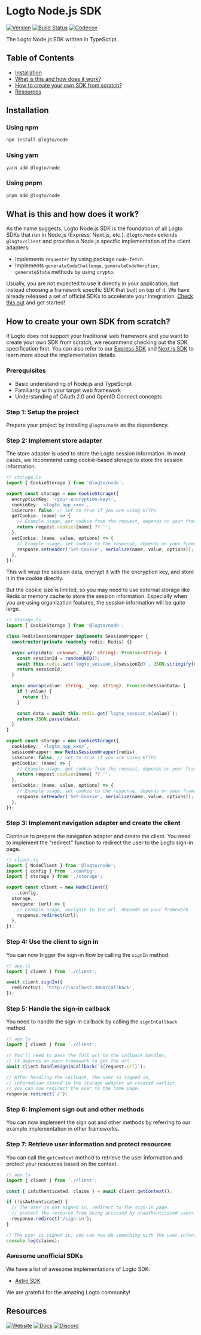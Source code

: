 # Logto Node.js SDK

[![Version](https://img.shields.io/npm/v/@logto/node)](https://www.npmjs.com/package/@logto/node)
[![Build Status](https://github.com/logto-io/js/actions/workflows/main.yml/badge.svg)](https://github.com/logto-io/js/actions/workflows/main.yml)
[![Codecov](https://img.shields.io/codecov/c/github/logto-io/js)](https://app.codecov.io/gh/logto-io/js?branch=master)

The Logto Node.js SDK written in TypeScript.

## Table of Contents
- [Installation](#installation)
- [What is this and how does it work?](#what-is-this-and-how-does-it-work)
- [How to create your own SDK from scratch?](#how-to-create-your-own-sdk-from-scratch)
- [Resources](#resources)

## Installation

### Using npm

```bash
npm install @logto/node
```

### Using yarn

```bash
yarn add @logto/node
```

### Using pnpm

```bash
pnpm add @logto/node
```

## What is this and how does it work?

As the name suggests, Logto Node.js SDK is the foundation of all Logto SDKs that run in Node.js (Express, Next.js, etc.). `@logto/node` extends `@logto/client` and provides a Node.js specific implementation of the client adapters:

- Implements `requester` by using package `node-fetch`.
- Implements `generateCodeChallenge`, `generateCodeVerifier`, `generateState` methods by using `crypto`.

Usually, you are not expected to use it directly in your application, but instead choosing a framework specific SDK that built on top of it. We have already released a set of official SDKs to accelerate your integration. [Check this out](https://docs.logto.io/integrate-logto) and get started!

## How to create your own SDK from scratch?

If Logto does not support your traditional web framework and you want to create your own SDK from scratch, we recommend checking out the SDK specification first. You can also refer to our [Express SDK](https://github.com/logto-io/js/tree/master/packages/express) and [Next.js SDK](https://github.com/logto-io/js/tree/master/packages/next) to learn more about the implementation details.

### Prerequisites
- Basic understanding of Node.js and TypeScript
- Familiarity with your target web framework
- Understanding of OAuth 2.0 and OpenID Connect concepts

### Step 1: Setup the project

Prepare your project by installing `@logto/node` as the dependency.

### Step 2: Implement store adapter

The store adapter is used to store the Logto session information. In most cases, we recommend using cookie-based storage to store the session information.

```typescript
// storage.ts
import { CookieStorage } from '@logto/node';

export const storage = new CookieStorage({
  encryptionKey: '<your-encryption-key>',
  cookieKey: `<logto_app_xxx>`,
  isSecure: false, // Set to true if you are using HTTPS
  getCookie: (name) => {
    // Example usage, get cookie from the request, depends on your framework
    return request.cookies[name] ?? '';
  },
  setCookie: (name, value, options) => {
    // Example usage, set cookie to the response, depends on your framework
    response.setHeader('Set-Cookie', serialize(name, value, options));
  },
});
```

This will wrap the session data, encrypt it with the encryption key, and store it in the cookie directly.

But the cookie size is limited, so you may need to use external storage like Redis or memory cache to store the session information. Especially when you are using organization features, the session information will be quite large.

```typescript
// storage.ts
import { CookieStorage } from '@logto/node';

class RedisSessionWrapper implements SessionWrapper {
  constructor(private readonly redis: Redis) {}

  async wrap(data: unknown, _key: string): Promise<string> {
    const sessionId = randomUUID();
    await this.redis.set(`logto_session_${sessionId}`, JSON.stringify(data));
    return sessionId;
  }

  async unwrap(value: string, _key: string): Promise<SessionData> {
    if (!value) {
      return {};
    }

    const data = await this.redis.get(`logto_session_${value}`);
    return JSON.parse(data);
  }
}

export const storage = new CookieStorage({
  cookieKey: `<logto_app_xxx>`,
  sessionWrapper: new RedisSessionWrapper(redis),
  isSecure: false, // Set to true if you are using HTTPS
  getCookie: (name) => {
    // Example usage, get cookie from the request, depends on your framework
    return request.cookies[name] ?? '';
  },
  setCookie: (name, value, options) => {
    // Example usage, set cookie to the response, depends on your framework
    response.setHeader('Set-Cookie', serialize(name, value, options));
  },
});
```

### Step 3: Implement navigation adapter and create the client

Continue to prepare the navigation adapter and create the client. You need to implement the "redirect" function to redirect the user to the Logto sign-in page.

```typescript
// client.ts
import { NodeClient } from '@logto/node';
import { config } from './config';
import { storage } from './storage';

export const client = new NodeClient({
  ...config,
  storage,
  navigate: (url) => {
    // Example usage, navigate to the url, depends on your framework
    response.redirect(url);
  },
});
```

### Step 4: Use the client to sign in

You can now trigger the sign-in flow by calling the `signIn` method.

```typescript
// app.ts
import { client } from './client';

await client.signIn({
  redirectUri: 'http://localhost:3000/callback',
});
```

### Step 5: Handle the sign-in callback

You need to handle the sign-in callback by calling the `signInCallback` method.

```typescript
// app.ts
import { client } from './client';

// You'll need to pass the full url to the callback handler,
// it depends on your framework to get the url.
await client.handleSignInCallback(`${request.url}`);

// After handling the callback, the user is signed in,
// information stored in the storage adapter we created earlier,
// you can now redirect the user to the home page.
response.redirect('/');
```

### Step 6: Implement sign out and other methods

You can now implement the sign out and other methods by referring to our example implementation in other frameworks.

### Step 7: Retrieve user information and protect resources

You can call the `getContext` method to retrieve the user information and protect your resources based on the context.

```typescript
// app.ts
import { client } from './client';

const { isAuthenticated, claims } = await client.getContext();

if (!isAuthenticated) {
  // The user is not signed in, redirect to the sign-in page.
  // protect the resource from being accessed by unauthenticated users.
  response.redirect('/sign-in');
}

// The user is signed in, you can now do something with the user information.
console.log(claims);
```

### Awesome unofficial SDKs

We have a list of awesome implementations of Logto SDK:

- [Astro SDK](https://github.com/RyzeKit/astro-logto-auth-example)

We are grateful for the amazing Logto community!

## Resources

[![Website](https://img.shields.io/badge/website-logto.io-8262F8.svg)](https://logto.io/)
[![Docs](https://img.shields.io/badge/docs-logto.io-green.svg)](https://docs.logto.io/sdk/JavaScript/node/)
[![Discord](https://img.shields.io/discord/965845662535147551?logo=discord&logoColor=ffffff&color=7389D8&cacheSeconds=600)](https://discord.gg/UEPaF3j5e6)
